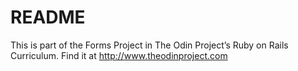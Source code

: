 # README
This is part of the Forms Project in The Odin Project’s Ruby on Rails Curriculum. Find it at http://www.theodinproject.com





















